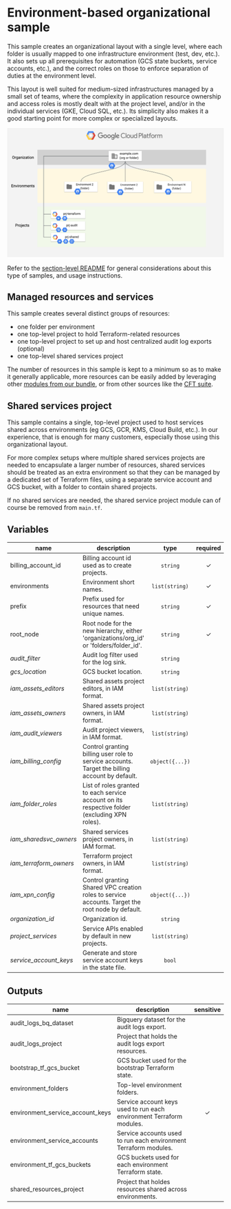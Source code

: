 # Environment-based organizational sample

This sample creates an organizational layout with a single level, where each  folder is usually mapped to one infrastructure environment (test, dev, etc.). It also sets up all prerequisites for automation (GCS state buckets, service accounts, etc.), and the correct roles on those to enforce separation of duties at the environment level.

This layout is well suited for medium-sized infrastructures managed by a small set of teams, where the complexity in application resource ownership and access roles is mostly dealt with at the project level, and/or in the individual services (GKE, Cloud SQL, etc.). Its simplicity also makes it a good starting point for more complex or specialized layouts.

![High-level diagram](diagram.png "High-level diagram")

Refer to the [section-level README](../README.md) for general considerations about this type of samples, and usage instructions.

## Managed resources and services

This sample creates several distinct groups of resources:

- one folder per environment
- one top-level project to hold Terraform-related resources
- one top-level project to set up and host centralized audit log exports (optional)
- one top-level shared services project

The number of resources in this sample is kept to a minimum so as to make it generally applicable, more resources can be easily added by leveraging other [modules from our bundle](../../modules/), or from other sources like the [CFT suite](https://github.com/terraform-google-modules).

## Shared services project

This sample contains a single, top-level project used to host services shared across environments (eg GCS, GCR, KMS, Cloud Build, etc.). In our experience, that is enough for many customers, especially those using this organizational layout.

For more complex setups where multiple shared services projects are needed to encapsulate a larger number of resources, shared services should be treated as an extra environment so that they can be managed by a dedicated set of Terraform files, using a separate service account and GCS bucket, with a folder to contain shared projects.

If no shared services are needed, the shared service project module can of course be removed from `main.tf`.

<!-- BEGIN TFDOC -->
## Variables

| name | description | type | required | default |
|---|---|:---: |:---:|:---:|
| billing_account_id | Billing account id used as to create projects. | <code title="">string</code> | ✓ |  |
| environments | Environment short names. | <code title="list&#40;string&#41;">list(string)</code> | ✓ |  |
| prefix | Prefix used for resources that need unique names. | <code title="">string</code> | ✓ |  |
| root_node | Root node for the new hierarchy, either 'organizations/org_id' or 'folders/folder_id'. | <code title="">string</code> | ✓ |  |
| *audit_filter* | Audit log filter used for the log sink. | <code title="">string</code> |  | <code title="&#60;&#60;END&#10;logName: &#34;&#47;logs&#47;cloudaudit.googleapis.com&#37;2Factivity&#34;&#10;OR&#10;logName: &#34;&#47;logs&#47;cloudaudit.googleapis.com&#37;2Fsystem_event&#34;&#10;END">...</code> |
| *gcs_location* | GCS bucket location. | <code title="">string</code> |  | <code title="">EU</code> |
| *iam_assets_editors* | Shared assets project editors, in IAM format. | <code title="list&#40;string&#41;">list(string)</code> |  | <code title="">[]</code> |
| *iam_assets_owners* | Shared assets project owners, in IAM format. | <code title="list&#40;string&#41;">list(string)</code> |  | <code title="">[]</code> |
| *iam_audit_viewers* | Audit project viewers, in IAM format. | <code title="list&#40;string&#41;">list(string)</code> |  | <code title="">[]</code> |
| *iam_billing_config* | Control granting billing user role to service accounts. Target the billing account by default. | <code title="object&#40;&#123;&#10;grant      &#61; bool&#10;target_org &#61; bool&#10;&#125;&#41;">object({...})</code> |  | <code title="&#123;&#10;grant      &#61; true&#10;target_org &#61; false&#10;&#125;">...</code> |
| *iam_folder_roles* | List of roles granted to each service account on its respective folder (excluding XPN roles). | <code title="list&#40;string&#41;">list(string)</code> |  | <code title="&#91;&#10;&#34;roles&#47;compute.networkAdmin&#34;,&#10;&#34;roles&#47;owner&#34;,&#10;&#34;roles&#47;resourcemanager.folderViewer&#34;,&#10;&#34;roles&#47;resourcemanager.projectCreator&#34;,&#10;&#93;">...</code> |
| *iam_sharedsvc_owners* | Shared services project owners, in IAM format. | <code title="list&#40;string&#41;">list(string)</code> |  | <code title="">[]</code> |
| *iam_terraform_owners* | Terraform project owners, in IAM format. | <code title="list&#40;string&#41;">list(string)</code> |  | <code title="">[]</code> |
| *iam_xpn_config* | Control granting Shared VPC creation roles to service accounts. Target the root node by default. | <code title="object&#40;&#123;&#10;grant      &#61; bool&#10;target_org &#61; bool&#10;&#125;&#41;">object({...})</code> |  | <code title="&#123;&#10;grant      &#61; true&#10;target_org &#61; false&#10;&#125;">...</code> |
| *organization_id* | Organization id. | <code title="">string</code> |  | <code title="">null</code> |
| *project_services* | Service APIs enabled by default in new projects. | <code title="list&#40;string&#41;">list(string)</code> |  | <code title="&#91;&#10;&#34;resourceviews.googleapis.com&#34;,&#10;&#34;stackdriver.googleapis.com&#34;,&#10;&#93;">...</code> |
| *service_account_keys* | Generate and store service account keys in the state file. | <code title="">bool</code> |  | <code title="">true</code> |

## Outputs

| name | description | sensitive |
|---|---|:---:|
| audit_logs_bq_dataset | Bigquery dataset for the audit logs export. |  |
| audit_logs_project | Project that holds the audit logs export resources. |  |
| bootstrap_tf_gcs_bucket | GCS bucket used for the bootstrap Terraform state. |  |
| environment_folders | Top-level environment folders. |  |
| environment_service_account_keys | Service account keys used to run each environment Terraform modules. | ✓ |
| environment_service_accounts | Service accounts used to run each environment Terraform modules. |  |
| environment_tf_gcs_buckets | GCS buckets used for each environment Terraform state. |  |
| shared_resources_project | Project that holdes resources shared across environments. |  |
<!-- END TFDOC -->
